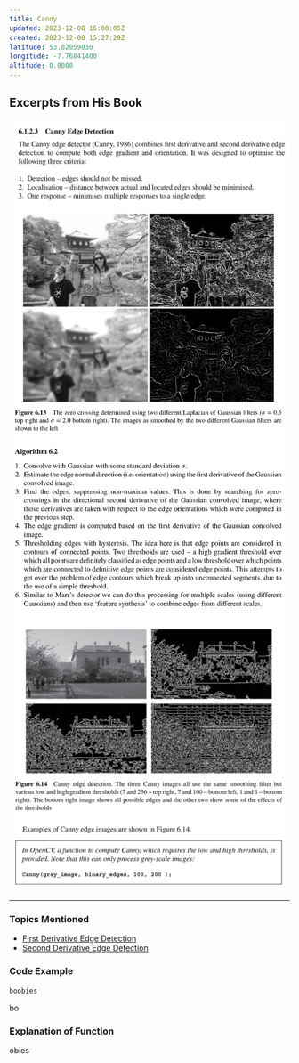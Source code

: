 ```yaml
---
title: Canny
updated: 2023-12-08 16:00:05Z
created: 2023-12-08 15:27:29Z
latitude: 53.82059030
longitude: -7.76841400
altitude: 0.0000
---
```


## Excerpts from His Book
![38f8f476b142094cec8c122d318e4c25.png](../../_resources/38f8f476b142094cec8c122d318e4c25.png)
![26af206f3db235636edd5aa0bdbdc171.png](../../_resources/26af206f3db235636edd5aa0bdbdc171.png)
![a48130cb40bf97e4a12443647320d2b2.png](../../_resources/a48130cb40bf97e4a12443647320d2b2.png)

---

### **Topics Mentioned**
- [First Derivative Edge Detection](../../Computer%20Vision/Topics/First%20Derivative%20Edge%20Detection.md)
- [Second Derivative Edge Detection](../../Computer%20Vision/Topics/Second%20Derivative%20Edge%20Detection.md)

### Code Example
```c++
boobies
```
bo

### Explanation of Function
obies